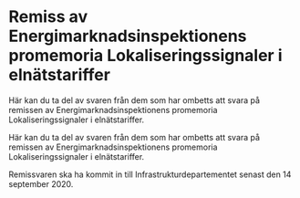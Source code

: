 # Remiss av Energimarknadsinspektionens promemoria Lokaliseringssignaler i elnätstariffer

Här kan du ta del av svaren från dem som har ombetts att svara på remissen av Energimarknadsinspektionens promemoria Lokaliseringssignaler i elnätstariffer.

Här kan du ta del av svaren från dem som har ombetts att svara på remissen av Energimarknadsinspektionens promemoria Lokaliseringssignaler i elnätstariffer.

Remissvaren ska ha kommit in till Infrastrukturdepartementet senast den 14 september 2020.
